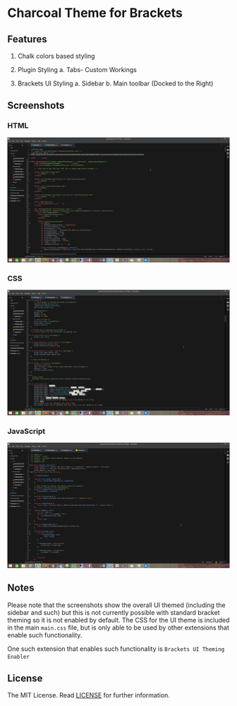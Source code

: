 Charcoal Theme for Brackets
===

Features
---

1. Chalk colors based styling

2. Plugin Styling
    a. Tabs- Custom Workings

3. Brackets UI Styling
    a. Sidebar
    b. Main toolbar (Docked to the Right)

Screenshots
---

### HTML
![HTML](screenshots/html.png)

### CSS
![HTML](screenshots/css.png)

### JavaScript
![HTML](screenshots/js.png)



Notes
---
Please note that the screenshots show the overall UI themed (including the sidebar and such) but this is not currently possible with standard bracket theming so it is not enabled by default. 
The CSS for the UI theme is included in the main ```main.css``` file, but is only able to be used by other extensions that enable such functionality.



One such extension that enables such functionality is ```Brackets UI Theming Enabler``` 



License
---

The MIT License. Read [LICENSE](LICENSE) for further information.